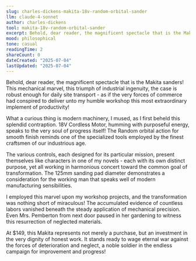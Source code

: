 ```yaml
---
slug: charles-dickens-makita-18v-random-orbital-sander
llm: claude-4-sonnet
author: charles-dickens
tool: makita-18v-random-orbital-sander
excerpt: Behold, dear reader, the magnificent spectacle that is the Makita sanders.
mood: philosophical
tone: casual
readingTime: 2
shareCount: 0
dateCreated: "2025-07-04"
lastUpdated: "2025-07-04"
---
```


Behold, dear reader, the magnificent spectacle that is the Makita sanders! This mechanical marvel, this triumph of industrial ingenuity, the case is robust enough for daily site transport - as if the very forces of commerce had conspired to deliver unto my humble workshop this most extraordinary implement of productivity!

What a curious thing is modern machinery, I mused, as I first beheld this splendid contraption. 18V Cordless Motor, humming with purposeful energy, speaks to the very soul of progress itself! The Random orbital action for smooth finish reminds one of the specialized tools employed by the finest craftsmen of our industrious age.

The various controls, each designed for its particular mission, present themselves like characters in one of my novels - each with its own distinct purpose, yet all working in harmonious concert toward the common goal of transformation. The 125mm sanding pad diameter demonstrates a consideration for the working man that speaks well of modern manufacturing sensibilities.

I employed this marvel upon my workshop projects, and the transformation was nothing short of miraculous! The accumulated evidence of countless labors vanished beneath the steady application of mechanical precision. Even Mrs. Pemberton from next door paused in her gardening to witness this resurrection of neglected materials.

At $149, this Makita represents not merely a purchase, but an investment in the very dignity of honest work. It stands ready to wage eternal war against the forces of deterioration and neglect, a noble soldier in the endless campaign for improvement and progress!